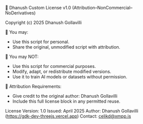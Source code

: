 
 🚫 Dhanush Custom License v1.0 (Attribution–NonCommercial–NoDerivatives)

 Copyright (c) 2025 Dhanush Gollavilli

 🔸 You may:
   - Use this script for personal.
   - Share the original, unmodified script with attribution.

 🔸 You may NOT:
   - Use this script for commercial purposes.
   - Modify, adapt, or redistribute modified versions.
   - Use it to train AI models or datasets without permission.

 🔸 Attribution Requirements:
   - Give credit to the original author: Dhanush Gollavilli
   - Include this full license block in any permitted reuse.

 License Version: 1.0
 Issued: April 2025
 Author: Dhanush Gollavilli (https://gdk-dev-threejs.vercel.app)
 Contact: celikd@xmpp.is